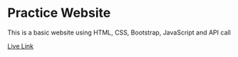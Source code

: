 
# Practice Website

This is a basic website using HTML, CSS, Bootstrap, JavaScript and API call

[Live Link](https://pallabbarman.github.io/practice-site/)
